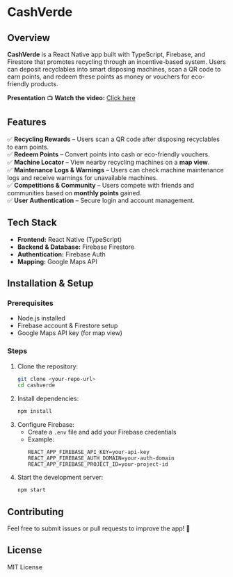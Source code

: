 # CashVerde

## Overview

**CashVerde** is a React Native app built with TypeScript, Firebase, and Firestore that promotes recycling through an incentive-based system. Users can deposit recyclables into smart disposing machines, scan a QR code to earn points, and redeem these points as money or vouchers for eco-friendly products.

**Presentation**
📺 **Watch the video:** [Click here](https://drive.google.com/file/d/1gMNA6X_WW-s47Rz-LAZemvKeIUdFrh1q/view?usp=drive_link)

## Features

✅ **Recycling Rewards** – Users scan a QR code after disposing recyclables to earn points.  
✅ **Redeem Points** – Convert points into cash or eco-friendly vouchers.  
✅ **Machine Locator** – View nearby recycling machines on a **map view**.  
✅ **Maintenance Logs & Warnings** – Users can check machine maintenance logs and receive warnings for unavailable machines.  
✅ **Competitions & Community** – Users compete with friends and communities based on **monthly points** gained.  
✅ **User Authentication** – Secure login and account management.

## Tech Stack

- **Frontend:** React Native (TypeScript)
- **Backend & Database:** Firebase Firestore
- **Authentication:** Firebase Auth
- **Mapping:** Google Maps API

## Installation & Setup

### Prerequisites

- Node.js installed
- Firebase account & Firestore setup
- Google Maps API key (for map view)

### Steps

1. Clone the repository:
   ```sh
   git clone <your-repo-url>
   cd cashverde
   ```
2. Install dependencies:
   ```sh
   npm install
   ```
3. Configure Firebase:
   - Create a `.env` file and add your Firebase credentials
   - Example:
     ```env
     REACT_APP_FIREBASE_API_KEY=your-api-key
     REACT_APP_FIREBASE_AUTH_DOMAIN=your-auth-domain
     REACT_APP_FIREBASE_PROJECT_ID=your-project-id
     ```
4. Start the development server:
   ```sh
   npm start
   ```

## Contributing

Feel free to submit issues or pull requests to improve the app! 🚀

## License

MIT License
